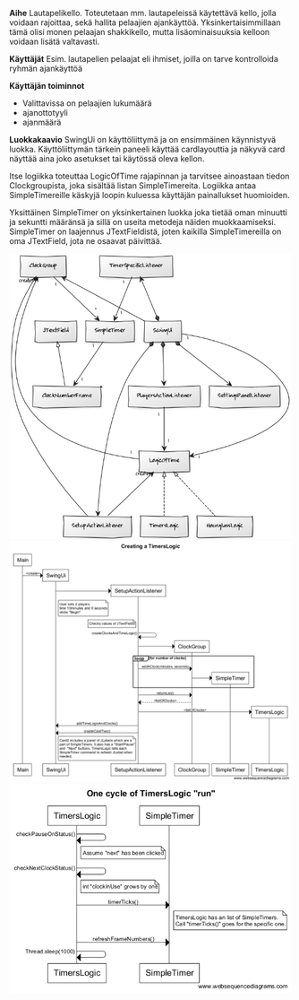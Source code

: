 **Aihe** Lautapelikello. Toteutetaan mm. lautapeleissä käytettävä kello, jolla voidaan rajoittaa, sekä hallita pelaajien ajankäyttöä. Yksinkertaisimmillaan tämä olisi monen pelaajan shakkikello, mutta lisäominaisuuksia kelloon voidaan lisätä valtavasti.

**Käyttäjät** Esim. lautapelien pelaajat eli ihmiset, joilla on tarve kontrolloida ryhmän ajankäyttöä

**Käyttäjän toiminnot** 
* Valittavissa on pelaajien lukumäärä
* ajanottotyyli
* ajanmäärä

**Luokkakaavio**
SwingUi on käyttöliittymä ja on ensimmäinen käynnistyvä luokka. Käyttöliittymän tärkein paneeli käyttää cardlayouttia ja näkyvä card näyttää aina joko asetukset tai käytössä oleva kellon.

Itse logiikka toteuttaa LogicOfTime rajapinnan ja tarvitsee ainoastaan tiedon Clockgroupista, joka sisältää listan SimpleTimereita. Logiikka antaa SimpleTimereille käskyjä loopin kuluessa käyttäjän painallukset huomioiden.

Yksittäinen SimpleTimer on yksinkertainen luokka joka tietää oman minuutti ja sekuntti määränsä ja sillä on useita metodeja näiden muokkaamiseksi. SimpleTimer on laajennus JTextFieldistä, joten kaikilla SimpleTimereilla on oma JTextField, jota ne osaavat päivittää.

![kaavio](chart.png)
![sekkaavio](sekvenssikaavio1.png)
![sekkaavio](sekvenssikaavio2.png)
